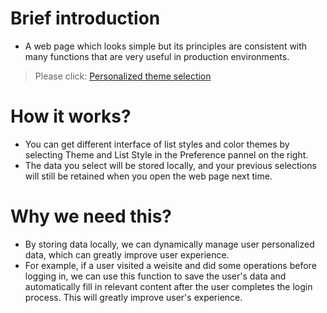 # Brief introduction

- A web page which looks simple but its principles are consistent with many functions that are very useful in production environments.
> Please click: [Personalized theme selection](https://qingjieshen.github.io/locolStorage-theme-switch/)

# How it works?
- You can get different interface of list styles and color themes by selecting Theme and List Style in the Preference pannel on the right.
- The data you select will be stored locally, and your previous selections will still be retained when you open the web page next time.

# Why we need this?
- By storing data locally, we can dynamically manage user personalized data, which can greatly improve user experience.
- For example, if a user visited a weisite and did some operations before logging in, we can use this function to save the user's data and automatically fill in relevant content after the user completes the login process. This will greatly improve user's experience.
